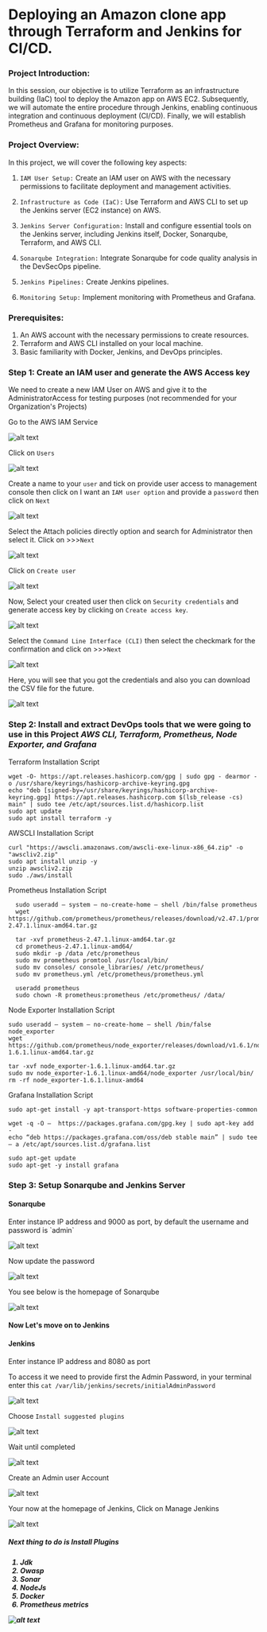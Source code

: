 # Deploying an Amazon clone app through Terraform and Jenkins for CI/CD.

<h3>Project Introduction:</h3>
In this session, our objective is to utilize Terraform as an infrastructure building (IaC) tool to deploy the Amazon app on AWS EC2. Subsequently, we will automate the entire procedure through Jenkins, enabling continuous integration and continuous deployment (CI/CD). Finally, we will establish Prometheus and Grafana for monitoring purposes.

<h3>Project Overview:</h3>

In this project, we will cover the following key aspects:

1. `IAM User Setup:` Create an IAM user on AWS with the necessary permissions to facilitate deployment and management activities.

2. `Infrastructure as Code (IaC):` Use Terraform and AWS CLI to set up the Jenkins server (EC2 instance) on AWS.
3. `Jenkins Server Configuration:` Install and configure essential tools on the Jenkins server, including Jenkins itself, Docker, Sonarqube, Terraform,  and AWS CLI.
4. `Sonarqube Integration:` Integrate Sonarqube for code quality analysis in the DevSecOps pipeline.
5. `Jenkins Pipelines:` Create Jenkins pipelines.
6. `Monitoring Setup:` Implement monitoring with Prometheus and Grafana.

<h3>Prerequisites:</h3>

  1. An AWS account with the necessary permissions to create resources.
  2. Terraform and AWS CLI installed on your local machine.
  3. Basic familiarity with Docker, Jenkins, and DevOps principles.


<h3>Step 1: Create an IAM user and generate the AWS Access key</h3> 

We need to create a new IAM User on AWS and give it to the AdministratorAccess for testing purposes (not recommended for your Organization's Projects)

Go to the AWS IAM Service 

![alt text](https://github.com/macielo-bumalay/DevOps-Project-2/blob/main/img/a1.png?raw=true) 

Click on `Users`

![alt text](https://github.com/macielo-bumalay/DevOps-Project-2/blob/main/img/a2.png?raw=true) 

Create a name to your `user` and tick on provide user access to management console then click on I want an `IAM user option` and provide a `password` then click on `Next`

![alt text](https://github.com/macielo-bumalay/DevOps-Project-2/blob/main/img/a3.png?raw=true) 

Select the Attach policies directly option and search for Administrator then select it. Click on >>>`Next`

![alt text](https://github.com/macielo-bumalay/DevOps-Project-2/blob/main/img/a4.png?raw=true) 

Click on `Create user`

![alt text](https://github.com/macielo-bumalay/DevOps-Project-2/blob/main/img/a5.png?raw=true) 

Now, Select your created user then click on `Security credentials` and generate access key by clicking on `Create access key`.

![alt text](https://github.com/macielo-bumalay/DevOps-Project-2/blob/main/img/a6.png?raw=true) 

Select the `Command Line Interface (CLI)` then select the checkmark for the confirmation and click on >>>`Next`

![alt text](https://github.com/macielo-bumalay/DevOps-Project-2/blob/main/img/a7.png?raw=true) 

Here, you will see that you got the credentials and also you can download the CSV file for the future.

![alt text](https://github.com/macielo-bumalay/DevOps-Project-2/blob/main/img/a8.png?raw=true) 


<h3>Step 2: Install and extract DevOps  tools that we were going to use in this Project <i>AWS CLI, Terraform, Prometheus, Node Exporter, and Grafana </i>  </h3> 

Terraform Installation Script

    wget -O- https://apt.releases.hashicorp.com/gpg | sudo gpg - dearmor -o /usr/share/keyrings/hashicorp-archive-keyring.gpg
    echo "deb [signed-by=/usr/share/keyrings/hashicorp-archive-keyring.gpg] https://apt.releases.hashicorp.com $(lsb_release -cs) main" | sudo tee /etc/apt/sources.list.d/hashicorp.list
    sudo apt update
    sudo apt install terraform -y

AWSCLI Installation Script

    curl "https://awscli.amazonaws.com/awscli-exe-linux-x86_64.zip" -o "awscliv2.zip"
    sudo apt install unzip -y
    unzip awscliv2.zip
    sudo ./aws/install

Prometheus Installation Script

      sudo useradd — system — no-create-home — shell /bin/false prometheus
      wget https://github.com/prometheus/prometheus/releases/download/v2.47.1/prometheus-2.47.1.linux-amd64.tar.gz
    
      tar -xvf prometheus-2.47.1.linux-amd64.tar.gz
      cd prometheus-2.47.1.linux-amd64/
      sudo mkdir -p /data /etc/prometheus
      sudo mv prometheus promtool /usr/local/bin/
      sudo mv consoles/ console_libraries/ /etc/prometheus/
      sudo mv prometheus.yml /etc/prometheus/prometheus.yml

      useradd prometheus
      sudo chown -R prometheus:prometheus /etc/prometheus/ /data/


Node Exporter Installation Script

    sudo useradd — system — no-create-home — shell /bin/false node_exporter
    wget https://github.com/prometheus/node_exporter/releases/download/v1.6.1/node_exporter-1.6.1.linux-amd64.tar.gz

    tar -xvf node_exporter-1.6.1.linux-amd64.tar.gz
    sudo mv node_exporter-1.6.1.linux-amd64/node_exporter /usr/local/bin/
    rm -rf node_exporter-1.6.1.linux-amd64


Grafana Installation Script

    sudo apt-get install -y apt-transport-https software-properties-common

    wget -q -O —  https://packages.grafana.com/gpg.key | sudo apt-key add -
    echo “deb https://packages.grafana.com/oss/deb stable main” | sudo tee — a /etc/apt/sources.list.d/grafana.list

    sudo apt-get update
    sudo apt-get -y install grafana
      
<h3>Step 3: Setup Sonarqube and Jenkins Server</h3> 

<h4>Sonarqube</h4> Enter instance IP address and 9000 as port, by default the username and password is `admin`

![alt text](https://github.com/macielo-bumalay/DevOps-Project-2/blob/main/img/a9.png?raw=true) 

Now update the password

![alt text](https://github.com/macielo-bumalay/DevOps-Project-2/blob/main/img/a10.png?raw=true) 

You see below is the homepage of Sonarqube

![alt text](https://github.com/macielo-bumalay/DevOps-Project-2/blob/main/img/a11.png?raw=true) 

<h4>Now Let's move on to Jenkins</h4>

<h4>Jenkins</h4> Enter instance IP address and 8080 as port

To access it we need to provide first the Admin Password, in your terminal enter this `cat /var/lib/jenkins/secrets/initialAdminPassword`

![alt text](https://github.com/macielo-bumalay/DevOps-Project-2/blob/main/img/a12.png?raw=true) 

Choose `Install suggested plugins`

![alt text](https://github.com/macielo-bumalay/DevOps-Project-2/blob/main/img/a14.png?raw=true) 

Wait until completed

![alt text](https://github.com/macielo-bumalay/DevOps-Project-2/blob/main/img/a15.png?raw=true) 

Create an Admin user Account

![alt text](https://github.com/macielo-bumalay/DevOps-Project-2/blob/main/img/a16.png?raw=true) 

Your now at the homepage of Jenkins, Click on Manage Jenkins

![alt text](https://github.com/macielo-bumalay/DevOps-Project-2/blob/main/img/a17.png?raw=true) 

<h5>Next thing to do is Install Plugins<h5>

1. Jdk
2. Owasp
3. Sonar
4. NodeJs
5. Docker
6. Prometheus metrics

![alt text](https://github.com/macielo-bumalay/DevOps-Project-2/blob/main/img/a18.png?raw=true) 








